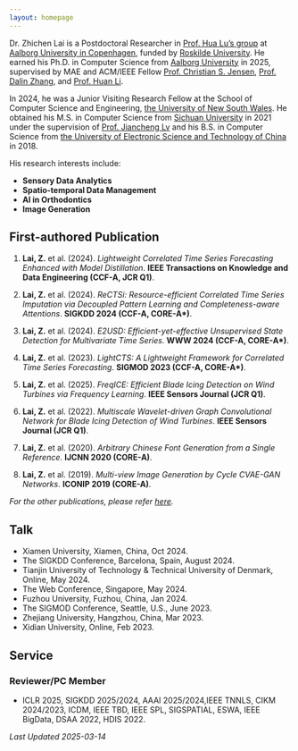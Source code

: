```yaml
---
layout: homepage
---
```


Dr. Zhichen Lai is a Postdoctoral Researcher in [Prof. Hua Lu’s group](https://homes.cs.aau.dk/~luhua/) at [Aalborg University in Copenhagen](https://www.aau.dk/koebenhavn), funded by [Roskilde University](https://ruc.dk/en). He earned his Ph.D. in Computer Science from [Aalborg University](https://www.en.aau.dk/) in 2025, supervised by MAE and ACM/IEEE Fellow [Prof. Christian S. Jensen](https://csj.cs.aau.dk/), [Prof. Dalin Zhang](https://dalinzhang.github.io/), and [Prof. Huan Li](https://longaspire.github.io/).

In 2024, he was a Junior Visiting Research Fellow at the School of Computer Science and Engineering, [the University of New South Wales](https://www.unsw.edu.au/). He obtained his M.S. in Computer Science from [Sichuan University](https://en.scu.edu.cn/) in 2021 under the supervision of [Prof. Jiancheng Lv](https://cs.scu.edu.cn/info/1288/13627.htm) and his B.S. in Computer Science from [the University of Electronic Science and Technology of China](https://en.uestc.edu.cn/) in 2018.

His research interests include:
- **Sensory Data Analytics**
- **Spatio-temporal Data Management**
- **AI in Orthodontics**
- **Image Generation**

## First-authored Publication
1. **Lai, Z.** et al. (2024). *Lightweight Correlated Time Series Forecasting Enhanced with Model Distillation*. **IEEE Transactions on Knowledge and Data Engineering (CCF-A, JCR Q1)**.

2. **Lai, Z.** et al. (2024). *ReCTSi: Resource-efficient Correlated Time Series Imputation via Decoupled Pattern Learning and Completeness-aware Attentions*. **SIGKDD 2024 (CCF-A, CORE-A\*)**.

3. **Lai, Z.** et al. (2024). *E2USD: Efficient-yet-effective Unsupervised State Detection for Multivariate Time Series*. **WWW 2024 (CCF-A, CORE-A\*)**.

4. **Lai, Z.** et al. (2023). *LightCTS: A Lightweight Framework for Correlated Time Series Forecasting*. **SIGMOD 2023 (CCF-A, CORE-A\*)**.

5. **Lai, Z.** et al. (2025). *FreqICE: Efficient Blade Icing Detection on Wind Turbines via Frequency Learning*. **IEEE Sensors Journal (JCR Q1)**.

6. **Lai, Z.** et al. (2022). *Multiscale Wavelet-driven Graph Convolutional Network for Blade Icing Detection of Wind Turbines*. **IEEE Sensors Journal (JCR Q1)**.

7. **Lai, Z.** et al. (2020). *Arbitrary Chinese Font Generation from a Single Reference*. **IJCNN 2020 (CORE-A)**.

8. **Lai, Z.** et al. (2019). *Multi-view Image Generation by Cycle CVAE-GAN Networks*. **ICONIP 2019 (CORE-A)**.

_For the other publications, please refer [here](https://scholar.google.com/citations?user=aHrrknoAAAAJ&hl=en)._

## Talk
- Xiamen University, Xiamen, China, Oct 2024.
- The SIGKDD Conference, Barcelona, Spain, August 2024.
- Tianjin University of Technology & Technical University of Denmark, Online, May 2024.
- The Web Conference, Singapore, May 2024.
- Fuzhou University, Fuzhou, China, Jan 2024.
- The SIGMOD Conference, Seattle, U.S., June 2023.
- Zhejiang University, Hangzhou, China, Mar 2023.
- Xidian University, Online, Feb 2023.

## Service

### Reviewer/PC Member
- ICLR 2025, SIGKDD 2025/2024, AAAI 2025/2024,IEEE TNNLS, CIKM 2024/2023, ICDM, IEEE TBD, IEEE SPL, SIGSPATIAL, ESWA, IEEE BigData, DSAA 2022, HDIS 2022.


_Last Updated 2025-03-14_
